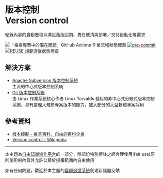 # 版本控制<br>Version control

紀錄內容的變動歷程以滿足舊版回朔、責任釐清與部署／交付自動化等需求

![「檢查專案中的潛在問題」GitHub Actions 作業流程狀態標章](https://github.com/libre-knowledge/version-control/actions/workflows/check-potential-problems.yml/badge.svg "本專案使用 GitHub Actions 自動化檢查專案中的潛在問題") [![pre-commit](https://img.shields.io/badge/pre--commit-enabled-brightgreen?logo=pre-commit&logoColor=white "本專案使用 pre-commit 檢查專案中的潛在問題")](https://github.com/pre-commit/pre-commit) [![REUSE 規範遵從狀態標章](https://api.reuse.software/badge/github.com/libre-knowledge/version-control "本專案遵從 REUSE 規範降低軟體授權合規成本")](https://api.reuse.software/info/github.com/libre-knowledge/version-control)

## 解決方案

* [Apache Subversion 版本控制系統](<Apache Subversion 版本控制系統/>)  
  主流的中心式版本控制系統
* [Git 版本控制系統](https://github.com/libre-knowledge/git)  
  由 Linux 作業系統核心作者 Linux Torvalds 發起的非中心式分散式版本控制系統，具有處理大規模專案版本的能力，被大部分的大型軟體專案採用

## 參考資料

* [版本控制 - 維基百科，自由的百科全書](https://zh.wikipedia.org/wiki/版本控制)
* [Version control - Wikipedia](https://en.wikipedia.org/wiki/Version_control)

---

本主題為[自由知識協作平台](https://libre-knowledge.github.io/)的一部分，除部份特別標註之經合理使用(fair use)原則使用的內容外允許公眾於授權範圍內自由使用

如有任何問題，歡迎於本主題的[議題追蹤系統](https://github.com/libre-knowledge/version-control/issues)創建新議題反饋
